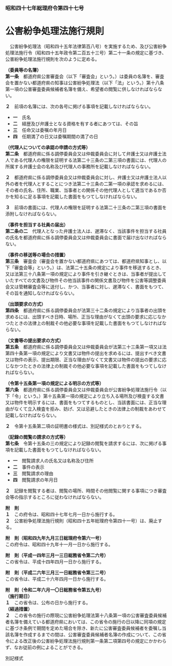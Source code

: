 ### 昭和四十七年総理府令第四十七号  
# 公害紛争処理法施行規則  
　公害紛争処理法（昭和四十五年法律第百八号）を実施するため、及び公害紛争処理法施行令（昭和四十五年政令第二百五十三号）第二十一条の規定に基づき、公害紛争処理法施行規則を次のように定める。  
  
**（委員等の名簿）**  
**第一条**　都道府県公害審査会（以下「審査会」という。）は委員の名簿を、審査会を置かない都道府県の知事は公害紛争処理法（以下「法」という。）第十八条第一項の公害審査委員候補者名簿を備え、希望者の閲覧に供しなければならない。  
  
**２**　前項の名簿には、次の各号に掲げる事項を記載しなければならない。  
* **一**　氏名  
* **二**　経歴及び弁護士となる資格を有する者にあつては、その旨  
* **三**　任命又は委嘱の年月日  
* **四**　任期満了の日又は委嘱期間の満了の日  
  
**（代理人についての承認の申請の方式等）**  
**第二条**　都道府県に係る調停委員会又は仲裁委員会に対して弁護士又は弁護士法人である代理人の権限を証明する法第二十三条の二第三項の書面には、代理人の所属する弁護士会の名称及び代理人の事務所を記載しなければならない。  
  
**２**　都道府県に係る調停委員会又は仲裁委員会に対し、弁護士又は弁護士法人以外の者を代理人とすることにつき法第二十三条の二第一項の承認を求めるには、その者の氏名、住所、職業、当事者との関係その他代理人として適当であるか否かを知るに足る事項を記載した書面をもつてしなければならない。  
  
**３**　前項の書面には、代理人の権限を証明する法第二十三条の二第三項の書面を添附しなければならない。  
  
**（事件を担当する社員の届出）**  
**第二条の二**　代理人となった弁護士法人は、遅滞なく、当該事件を担当する社員の氏名を都道府県に係る調停委員会又は仲裁委員会に書面で届け出なければならない。  
  
**（事件の移送等の場合の措置）**  
**第三条**　審査会（審査会を置かない都道府県にあつては、都道府県知事とし、以下「審査会等」という。）は、法第二十五条の規定により事件を移送するとき、又は法第三十八条第一項の規定により事件を引き継ぐときは、当事者が提出していたすべての文書及び物件その他当該事件の関係文書及び物件を公害等調整委員会又は管轄審査会等に送付し、かつ、当事者に対し、遅滞なく、書面をもつて、その旨を通知しなければならない。  
  
**（出頭要求の方式）**  
**第四条**　都道府県に係る調停委員会が法第三十二条の規定により当事者の出頭を求めるには、出頭すべき日時、場所、正当な理由がなくて出頭の要求に応じなかつたときの法律上の制裁その他必要な事項を記載した書面をもつてしなければならない。  
  
**（文書等の提出要求の方式）**  
**第五条**　都道府県に係る調停委員会又は仲裁委員会が法第三十三条第一項又は法第四十条第一項の規定により文書又は物件の提出を求めるには、提出すべき文書又は物件の表示、提出期限、正当な理由がなくて文書又は物件の提出の要求に応じなかつたときの法律上の制裁その他必要な事項を記載した書面をもつてしなければならない。  
  
**（令第十五条第一項の規定による明示の方式等）**  
**第六条**　都道府県に係る調停委員会又は仲裁委員会が公害紛争処理法施行令（以下「令」という。）第十五条第一項の規定により立ち入る場所及び検査する文書又は物件を明示するには、書面をもつてするものとし、当該書面には、正当な理由がなくて立入検査を拒み、妨げ、又は忌避したときの法律上の制裁をあわせて記載しなければならない。  
  
**２**　令第十五条第二項の証明書の様式は、別記様式のとおりとする。  
  
**（記録の閲覧の請求の方式等）**  
**第七条**　令第十五条の三の規定により記録の閲覧を請求するには、次に掲げる事項を記載した書面をもつてしなければならない。  
* **一**　閲覧請求人の氏名又は名称及び住所  
* **二**　事件の表示  
* **三**　閲覧請求の理由  
* **四**　閲覧請求の年月日  
  
**２**　記録を閲覧する者は、閲覧の場所、時間その他閲覧に関する事項につき審査会等の指示するところに従わなければならない。  
  
**附　則**  
**１**　この府令は、昭和四十七年七月一日から施行する。  
**２**　公害紛争処理法施行規則（昭和四十五年総理府令第四十一号）は、廃止する。  
  
**附　則（昭和四九年九月三日総理府令第六一号）**  
この府令は、昭和四十九年十一月一日から施行する。  
  
**附　則（平成一四年三月一三日総務省令第二六号）**  
この省令は、平成十四年四月一日から施行する。  
  
**附　則（平成二六年三月三一日総務省令第三二号）**  
この省令は、平成二十六年四月一日から施行する。  
  
**附　則（令和二年六月一〇日総務省令第五九号）**  
**（施行期日）**  
**１**　この省令は、公布の日から施行する。  
**（経過措置）**  
**２**　この省令の施行の際現に公害紛争処理法第十八条第一項の公害審査委員候補者名簿を備えている都道府県においては、この省令の施行の日以降に同項の規定に基づき条例で期間を定めた場合を除き、新たに公害審査委員候補者を委嘱し当該名簿を作成するまでの間は、公害審査委員候補者名簿の作成について、この省令による改正後の公害紛争処理法施行規則第一条第二項第四号の規定にかかわらず、なお従前の例によることができる。  
  
別記様式
          
        